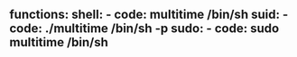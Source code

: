 functions:
  shell:
    - code: multitime /bin/sh
  suid:
    - code: ./multitime /bin/sh -p
  sudo:
    - code: sudo multitime /bin/sh
---
